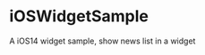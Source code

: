 # iOSWidgetSample
A iOS14 widget sample, show news list in a widget

[1601000598032.png]: https://github.com/ken-hanks/iOSWidgetSample/blob/master/Docs/1601000598032.jpg "Preview"
